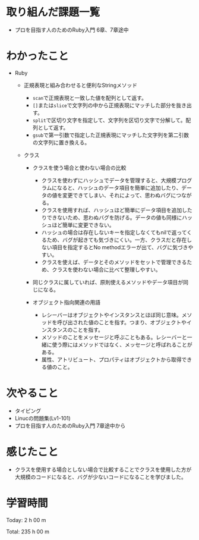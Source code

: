 # 取り組んだ課題一覧
- プロを目指す人のためのRuby入門 6章、7章途中

# わかったこと
- Ruby
    - 正規表現と組み合わせると便利なStringメソッド
        - `scan`で正規表現と一致した値を配列として返す。
        - `[]`または`slice`で文字列の中から正規表現にマッチした部分を抜き出す。
        - `split`で区切り文字を指定して、文字列を区切り文字で分解して。配列として返す。
        - `gsub`で第一引数で指定した正規表現にマッチした文字列を第二引数の文字列に置き換える。

    - クラス
        - クラスを使う場合と使わない場合の比較
            - クラスを使わずにハッシュでデータを管理すると、大規模プログラムになると、ハッシュのデータ項目を簡単に追加したり、データの値を変更できてしまい、それによって、思わぬバグにつながる。
            - クラスを使用すれば、ハッシュほど簡単にデータ項目を追加したりできないため、思わぬバグを防げる。データの値も同様にハッシュほど簡単に変更できない。
            - ハッシュの場合は存在しないキーを指定しなくてもnilで返ってくるため、バグが起きても気づきにくい。一方、クラスだと存在しない項目を指定するとNo methodエラーが出て、バグに気づきやすい。
            - クラスを使えば、データとそのメソッドをセットで管理できるため、クラスを使わない場合に比べて整理しやすい。

        - 同じクラスに属していれば、原則使えるメソッドやデータ項目が同じになる。

        - オブジェクト指向関連の用語
            - レシーバーはオブジェクトやインスタンスとほぼ同じ意味。メソッドを呼び出された値のことを指す。つまり、オブジェクトやインスタンスのことを指す。
            - メソッドのことをメッセージと呼ぶこともある。レシーバーと一緒に使う際にはメソッドではなく、メッセージと呼ばれることがある。
            - 属性、アトリビュート、プロパティはオブジェクトから取得できる値のこと。


# 次やること
- タイピング
- Linucの問題集(Lv1-101)
- プロを目指す人のためのRuby入門 7章途中から 

# 感じたこと
- クラスを使用する場合としない場合で比較することでクラスを使用した方が大規模のコードになると、バグが少ないコードになることを学びました。

# 学習時間
Today: 2 h 00 m

Total: 235 h 00 m











